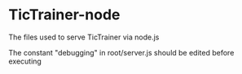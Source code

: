 # TicTrainer-node
The files used to serve TicTrainer via node.js

The constant "debugging" in root/server.js should be edited before executing
